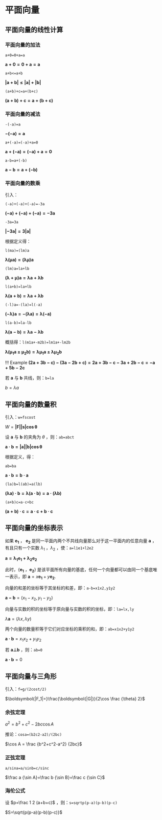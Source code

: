 # 平面向量

## 平面向量的线性计算

### 平面向量的加法

`a+0=0+a=a`

$\boldsymbol{a+0=0+a=a}$

`a+b<=a+b`


$\boldsymbol{|a+b|≤|a|+|b|}$


`(a+b)+c=a+(b+c)`


$\boldsymbol{(a+b)+c=a+(b+c)}$


### 平面向量的减法

`-(-a)=a`


$\boldsymbol{-(-a)=a}$


`a+(-a)=(-a)+a=0`


$\boldsymbol{a+(-a)=(-a)+a=0}$

`a-b=a+(-b)`


$\boldsymbol{a-b=a+(-b)}$

### 平面向量的数乘

引入：

`(-a)+(-a)+(-a)=-3a`

$\boldsymbol{(-a)+(-a)+(-a)=-3a}$

`-3a=3a`


$\boldsymbol{|-3a|=3|a|}$

根据定义得：

`l(ma)=(lm)a`


$\boldsymbol{\lambda(\mu a)=(\lambda \mu)a}$

`(lm)a=la+lb`

$\boldsymbol{(\lambda+\mu)a=\lambda a+\lambda b}$

`l(a+b)=la+lb`

$\boldsymbol{\lambda(a+b)=\lambda a+\lambda b}$

`(-l)a=-(la)=l(-a)`

$\boldsymbol{(-\lambda)a=-(\lambda a)=\lambda (-a)}$

`l(a-b)=la-lb`

$\boldsymbol{\lambda(a-b)=\lambda a-\lambda b}$

概括得：`l(m1a+-m2b)=lm1a+-lm2b`

$\boldsymbol{\lambda({\mu_1}a±{\mu_2}b)=\lambda {\mu_1} a±\lambda {\mu_2} b}$

!!! Example
    $\boldsymbol{(2a+3b-c)-(3a-2b+c)=2a+3b-c-3a+2b-c=-a+5b-2c}$

若 $\boldsymbol{a}$ 与 $\boldsymbol{b}$ 共线，则：`b=la`

$b=\lambda a$

## 平面向量的数量积

引入：`w=fscost`

$W=\boldsymbol{|F||s|\cos \theta}$

设 $\boldsymbol{a}$ 与 $\boldsymbol{b}$ 的夹角为 $\theta$ ，则：`ab=abct`

$\boldsymbol{a·b=|a||b|\cos \theta}$

根据定义，得：

`ab=ba`

$\boldsymbol{a·b=b·a}$

`(la)b=l(ab)=a(lb)`

$\boldsymbol{(\lambda a)·b=\lambda(a·b)=a·(\lambda b)}$

`(a+b)c=a·c+bc`

$\boldsymbol{(a+b)·c=a·c+b·c}$

## 平面向量的坐标表示

如果 $\boldsymbol{e_1}$ ， $\boldsymbol{e_2}$ 是同一平面内两个不共线向量那么对于这一平面内的任意向量 $\boldsymbol{a}$ ，有且只有一个实数 $\lambda_1$ ，$\lambda_2$ ，使：`a=l1e1+l2e2`

$\boldsymbol{a=\lambda_1 e_1+\lambda_2 e_2}$

此时，{$\boldsymbol{e_1}$ ，$\boldsymbol{e_2}$} 是该平面所有向量的基底，任何一个向量都可以由同一个基底唯一表示，即 $\boldsymbol{a} = x\boldsymbol{e_1}+y\boldsymbol{e_2}$.

向量的和差的坐标等于其坐标的和差，即：`a-b=x1x2,y1y2`

$\boldsymbol{a-b} = (x_1 - x_2, y_1 - y_2)$

向量与实数的积的坐标等于原向量与实数的积的坐标，即：`la=lx,ly`

$\lambda \boldsymbol{a}=(\lambda x, \lambda y)$

两个向量的数量积等于它们对应坐标的乘积的和，即：`ab=x1x2+y1y2`

$\boldsymbol{a·b} = x_1 x_2 + y_1 y_2$

若 $\boldsymbol{a⊥b}$ ，则：`ab=0`

$\boldsymbol{a·b} = 0$

## 平面向量与三角形

引入：`f=g/(2cost/2)`

$\boldsymbol{|F_1|=}\frac{\boldsymbol{|G|}}{2\cos \frac {\theta} 2}$

### 余弦定理

$a^2=b^2+c^2-2bc\cos A$

推论：`cosa=(b2c2-a2)/(2bc)`

$\cos A = \frac {b^2+c^2-a^2} {2bc}$

### 正弦定理

`a/sina=a/sinb=c/sinc`

$\frac a {\sin A}=\frac b {\sin B}=\frac c {\sin C}$

### 海伦公式

设 $p=\frac 1 2 (a+b+c)$ ，则：`s=sqrtp(p-a)(p-b)(p-c)`

$S=\sqrt{p(p-a)(p-b)(p-c)}$
